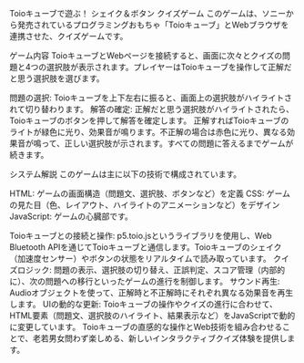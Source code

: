 Toioキューブで遊ぶ！ シェイク＆ボタン クイズゲーム
このゲームは、ソニーから発売されているプログラミングおもちゃ「Toioキューブ」とWebブラウザを連携させた、クイズゲームです。

ゲーム内容
ToioキューブとWebページを接続すると、画面に次々とクイズの問題と4つの選択肢が表示されます。プレイヤーはToioキューブを操作して正解だと思う選択肢を選びます。

問題の選択: Toioキューブを上下左右に振ると、画面上の選択肢がハイライトされて切り替わります。
解答の確定: 正解だと思う選択肢がハイライトされたら、Toioキューブのボタンを押して解答を確定します。
正解すればToioキューブのライトが緑色に光り、効果音が鳴ります。不正解の場合は赤色に光り、異なる効果音が鳴って、正しい選択肢が示されます。すべての問題に答えるまでゲームが続きます。

システム解説
このゲームは主に以下の技術で構成されています。

HTML: ゲームの画面構造（問題文、選択肢、ボタンなど）を定義
CSS: ゲームの見た目（色、レイアウト、ハイライトのアニメーションなど）をデザイン
JavaScript: ゲームの心臓部です。

Toioキューブとの接続と操作: p5.toio.jsというライブラリを使用し、Web Bluetooth APIを通じてToioキューブと通信します。Toioキューブのシェイク（加速度センサー）やボタンの状態をリアルタイムで読み取っています。
クイズロジック: 問題の表示、選択肢の切り替え、正誤判定、スコア管理（内部的に）、次の問題への移行といったゲームの進行を制御します。
サウンド再生: Audioオブジェクトを使って、正解時と不正解時にそれぞれ異なる効果音を再生します。
UIの動的な更新: Toioキューブの操作やクイズの進行に合わせて、HTML要素（問題文、選択肢のハイライト、結果表示など）をJavaScriptで動的に変更しています。
Toioキューブの直感的な操作とWeb技術を組み合わせることで、老若男女問わず楽しめる、新しいインタラクティブクイズ体験を提供します。
